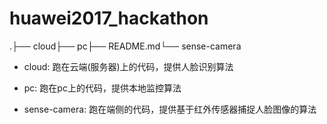# huawei2017_hackathon

.├── cloud├── pc├── README.md└── sense-camera


* cloud: 跑在云端(服务器)上的代码，提供人脸识别算法

* pc: 跑在pc上的代码，提供本地监控算法

* sense-camera: 跑在端侧的代码，提供基于红外传感器捕捉人脸图像的算法
